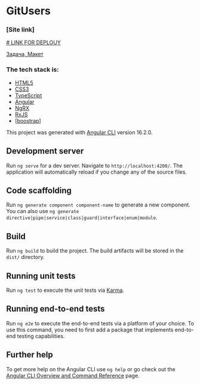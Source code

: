 # GitUsers

### [Site link]


<a href="[https://balihome-test.vercel.app/]" ># LINK FOR DEPLOUY</a>


[Задача, Макет](https://www.figma.com/file/hASNKZMt0gydcsdLJvnO8a/Rexit-Frontend-Test-Task?type=design&node-id=0%3A1&mode=design&t=wipbUpt3PaS8OIT3-1)

### The tech stack is:

- [HTML5](https://en.wikipedia.org/wiki/HTML5)
- [CSS3](https://sass-lang.com/)
- [TypeScript](https://ru.wikipedia.org/wiki/TypeScript)
- [Angular](https://angular.io/)
- [NgRX](https://ngrx.io/)
- [RxJS](https://rxjs.dev/)
- [[boostrap](https://getbootstrap.com/)]

This project was generated with [Angular CLI](https://github.com/angular/angular-cli) version 16.2.0.

## Development server

Run `ng serve` for a dev server. Navigate to `http://localhost:4200/`. The application will automatically reload if you change any of the source files.

## Code scaffolding

Run `ng generate component component-name` to generate a new component. You can also use `ng generate directive|pipe|service|class|guard|interface|enum|module`.

## Build

Run `ng build` to build the project. The build artifacts will be stored in the `dist/` directory.

## Running unit tests

Run `ng test` to execute the unit tests via [Karma](https://karma-runner.github.io).

## Running end-to-end tests

Run `ng e2e` to execute the end-to-end tests via a platform of your choice. To use this command, you need to first add a package that implements end-to-end testing capabilities.

## Further help

To get more help on the Angular CLI use `ng help` or go check out the [Angular CLI Overview and Command Reference](https://angular.io/cli) page.
